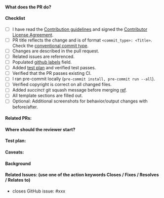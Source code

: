 #### What does the PR do?
<!-- Describe your pull request here. Please read the text below the line, and make sure you follow the checklist.-->

#### Checklist
- [ ] I have read the [Contribution guidelines](#../../CONTRIBUTING.md) and signed the [Contributor License
Agreement](https://github.com/NVIDIA/triton-inference-server/blob/master/Triton-CCLA-v1.pdf).
- [ ] PR title reflects the change and is of format `<commit_type>: <Title>`. Check the [conventional commit type](https://github.com/angular/angular/blob/22b96b9/CONTRIBUTING.md#type).
- [ ] Changes are described in the pull request.
- [ ] Related issues are referenced.
- [ ] Populated [github labels](https://docs.github.com/en/issues/using-labels-and-milestones-to-track-work/managing-labels) field.
- [ ] Added [test plan](#test-plan) and verified test passes.
- [ ] Verified that the PR passes existing CI.
- [ ] I ran pre-commit locally (`pre-commit install, pre-commit run --all`).
- [ ] Verified copyright is correct on all changed files.
- [ ] Added _succinct_ git squash message before merging [ref](https://tbaggery.com/2008/04/19/a-note-about-git-commit-messages.html).
- [ ] All template sections are filled out.
- [ ] Optional: Additional screenshots for behavior/output changes with before/after.

#### Related PRs:
<!-- Related PRs from other Repositories -->

#### Where should the reviewer start?
<!-- call out specific files that should be looked at closely -->

#### Test plan:
<!-- list steps to verify feature works -->
<!-- were e2e tests added?-->

#### Caveats:
<!-- any limitations or possible things missing from this PR -->

#### Background
<!-- e.g. what led to this change being made. this is optional extra information to help the reviewer -->

#### Related Issues: (use one of the action keywords Closes / Fixes / Resolves / Relates to)
- closes GitHub issue: #xxx
